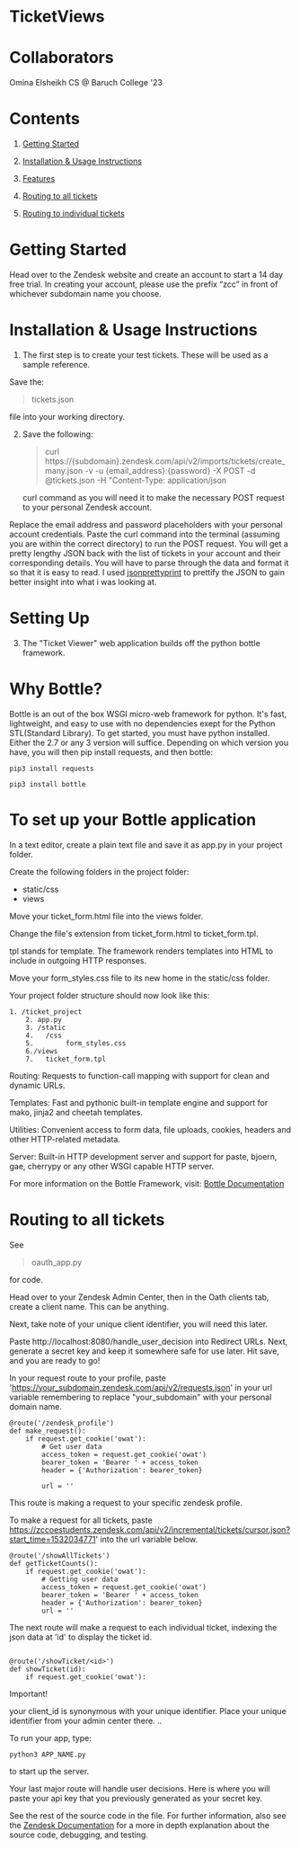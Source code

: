 # TicketViews

# Collaborators
Omina Elsheikh CS @ Baruch College '23 

# Contents
1. [Getting Started](#mylink) 

2. [Installation & Usage Instructions](#mylink2)

3. [Features](#mylink3)

4. [Routing to all tickets](#mylink4)

5. [Routing to individual tickets](#mylink4)

# Getting Started
<p id="mylink"> Head over to the Zendesk website and create an account to start a 14 day free trial.
In creating your account, please use the prefix “zcc” in front of whichever
subdomain name you choose.
</p>

# Installation & Usage Instructions
1.  <p id="mylink2"> The first step is to create your test tickets. These will be used as a sample reference. 
Save the: <blockquote> <p>tickets.json</p></blockquote> file into your working directory.


 2.  Save the following: <blockquote> <p>curl https://{subdomain}.zendesk.com/api/v2/imports/tickets/create_many.json -v -u
{email_address}:{password} -X POST -d @tickets.json -H "Content-Type:
application/json</p></blockquote> curl command as you will need it to make the necessary POST request to your personal Zendesk account. 

Replace the email address and password placeholders with your personal account credentials. Paste the curl command into the terminal (assuming you are within the correct directory) to run the POST request. You will get a pretty lengthy JSON back with the list of tickets in your account and their corresponding details. You will have to parse through the data and format it so that it is easy to read. 
I used <a href="http://jsonprettyprint.net/">jsonprettyprint</a> to prettify the JSON to gain better insight into what i was looking at. 

# Setting Up 

3.  The "Ticket Viewer" web application builds off the python bottle framework.

# Why Bottle?
 Bottle is an out of the box WSGI micro-web framework for python. It's fast, lightweight, and easy to use with no dependencies exept for the Python STL(Standard Library). To get started, you must have python installed. Either the 2.7 or any 3 version will suffice. 
 Depending on which version you have, you will then pip install requests, and then bottle:
 ```
 pip3 install requests
 ```
 ```
 pip3 install bottle
 ```

# To set up your Bottle application

In a text editor, create a plain text file and save it as app.py in your project folder.

Create the following folders in the project folder:

* static/css
* views



Move your ticket_form.html file into the views folder.

Change the file's extension from ticket_form.html to ticket_form.tpl.

tpl stands for template. The framework renders templates into HTML to include in outgoing HTTP responses.

Move your form_styles.css file to its new home in the static/css folder.

Your project folder structure should now look like this:

```
1. /ticket_project
    2. app.py
    3. /static
    4.   /css
    5.        form_styles.css
    6./views
    7.   ticket_form.tpl
```
 </p>


 <p id="mylink3"> 
Routing: Requests to function-call mapping with support for clean and dynamic URLs.

Templates: Fast and pythonic built-in template engine and support for mako, jinja2 and cheetah templates.

Utilities: Convenient access to form data, file uploads, cookies, headers and other HTTP-related metadata.

Server: Built-in HTTP development server and support for paste, bjoern, gae, cherrypy or any other WSGI capable HTTP server.

For more information on the Bottle Framework, visit: <a href="https://bottlepy.org/docs/dev/">Bottle Documentation</a>
 
 </p>

 # Routing to all tickets

 <p id="mylink4"> 
 
 See <blockquote> <p>oauth_app.py</p></blockquote> for code. 

Head over to your Zendesk Admin Center, then in the Oath clients tab, create a client name. This can be anything.

Next, take note of your unique client identifier, you will need this later.

Paste http://localhost:8080/handle_user_decision into Redirect URLs. Next, generate a secret key and keep it somewhere safe for use later. Hit save, and you are ready to go!

In your request route to your profile, 
paste 'https://your_subdomain.zendesk.com/api/v2/requests.json' in your url variable remembering to replace "your_subdomain" with your personal domain name. 

```
@route('/zendesk_profile')
def make_request():
    if request.get_cookie('owat'):
        # Get user data
        access_token = request.get_cookie('owat')
        bearer_token = 'Bearer ' + access_token
        header = {'Authorization': bearer_token}
        
        url = ''
```

This route is making a request to your specific zendesk profile.

To make a request for all tickets, paste https://zccoestudents.zendesk.com/api/v2/incremental/tickets/cursor.json?start_time=1532034771' into the url variable below. 

```
@route('/showAllTickets')
def getTicketCounts():
    if request.get_cookie('owat'):
        # Getting user data
        access_token = request.get_cookie('owat')
        bearer_token = 'Bearer ' + access_token
        header = {'Authorization': bearer_token}
        url = ''

```

The next route will make a request to each individual ticket, indexing the json data at 'id' to display the ticket id. 

```

@route('/showTicket/<id>')
def showTicket(id):
    if request.get_cookie('owat'):

```

Important!

your client_id is synonymous with your unique identifier. Place your unique identifier from your admin center there. 
 ..

 To run your app, type: 

 ```
 python3 APP_NAME.py 

 ```
 to start up the server. 

Your last major route will handle user decisions. Here is where you will paste your api key that you previously generated as your secret key. 

See the rest of the source code in the file. For further information, also see the  <a href= "https://developer.zendesk.com/documentation/ticketing/managing-tickets/building-a-custom-ticket-form-with-the-zendesk-api/">Zendesk Documentation</a> for a more in depth explanation about the source code, debugging, and testing. 
 </p>